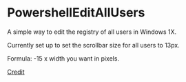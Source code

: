 # PowershellEditAllUsers
A simple way to edit the registry of all users in Windows 1X.

Currently set up to set the scrollbar size for all users to 13px.

Formula: -15 x width you want in pixels.

[Credit](https://www.pdq.com/blog/modifying-the-registry-of-another-user/)

